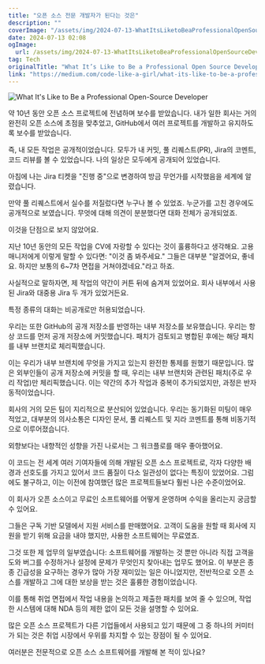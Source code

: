 ```yaml
---
title: "오픈 소스 전문 개발자가 된다는 것은"
description: ""
coverImage: "/assets/img/2024-07-13-WhatItsLiketoBeaProfessionalOpenSourceDeveloper_0.png"
date: 2024-07-13 02:08
ogImage: 
  url: /assets/img/2024-07-13-WhatItsLiketoBeaProfessionalOpenSourceDeveloper_0.png
tag: Tech
originalTitle: "What It’s Like to Be a Professional Open Source Developer?"
link: "https://medium.com/code-like-a-girl/what-its-like-to-be-a-professional-open-source-developer-ccba02b10b40"
---
```



![What It's Like to Be a Professional Open-Source Developer](/assets/img/2024-07-13-WhatItsLiketoBeaProfessionalOpenSourceDeveloper_0.png)

약 10년 동안 오픈 소스 프로젝트에 전념하며 보수를 받았습니다. 내가 일한 회사는 거의 완전히 오픈 소스에 초점을 맞추었고, GitHub에서 여러 프로젝트를 개발하고 유지하도록 보수를 받았습니다.

즉, 내 모든 작업은 공개적이었습니다. 모두가 내 커밋, 풀 리퀘스트(PR), Jira의 코멘트, 코드 리뷰를 볼 수 있었습니다. 나의 일상은 모두에게 공개되어 있었습니다.

아침에 나는 Jira 티켓을 "진행 중"으로 변경하여 방금 무언가를 시작했음을 세계에 알렸습니다.

<div class="content-ad"></div>

만약 풀 리퀘스트에서 실수를 저질렀다면 누구나 볼 수 있었죠. 누군가를 고친 경우에도 공개적으로 보였습니다. 무엇에 대해 의견이 분분했다면 대화 전체가 공개되었죠.

이것을 단점으로 보지 않았어요.

지난 10년 동안의 모든 작업을 CV에 자랑할 수 있다는 것이 훌륭하다고 생각해요. 고용 매니저에게 이렇게 말할 수 있다면: "이것 좀 봐주세요." 그들은 대부분 "알겠어요, 좋네요. 하지만 보통의 6~7차 면접을 거쳐야겠네요."라고 하죠.

사실적으로 말하자면, 제 작업의 약간이 커튼 뒤에 숨겨져 있었어요. 회사 내부에서 사용된 Jira와 대중용 Jira 두 개가 있었거든요.

<div class="content-ad"></div>

특정 종류의 대화는 비공개로만 허용되었습니다.

우리는 또한 GitHub의 공개 저장소를 반영하는 내부 저장소를 보유했습니다. 우리는 항상 코드를 먼저 공개 저장소에 커밋했습니다. 패치가 검토되고 병합된 후에는 해당 패치를 내부 브랜치로 체리픽했습니다.

이는 우리가 내부 브랜치에 무엇을 가지고 있는지 완전한 통제를 원했기 때문입니다. 많은 외부인들이 공개 저장소에 커밋을 할 때, 우리는 내부 브랜치와 관련된 패치(주로 우리 작업)만 체리픽했습니다. 이는 약간의 추가 작업과 중복이 추가되었지만, 과정은 반자동적이었습니다.

회사의 거의 모든 팀이 지리적으로 분산되어 있었습니다. 우리는 동기화된 미팅이 매우 적었고, 대부분의 의사소통은 디자인 문서, 풀 리퀘스트 및 지라 코멘트를 통해 비동기적으로 이루어졌습니다.

<div class="content-ad"></div>

외향보다는 내향적인 성향을 가진 나로서는 그 워크플로를 매우 좋아했어요.

이 코드는 전 세계 여러 기여자들에 의해 개발된 오픈 소스 프로젝트로, 각자 다양한 배경과 선호도를 가지고 있어서 코드 품질이 다소 일관성이 없다는 특징이 있었어요. 그럼에도 불구하고, 이는 이전에 참여했던 많은 프로젝트들보다 훨씬 나은 수준이었어요.

이 회사가 오픈 소스이고 무료인 소프트웨어를 어떻게 운영하며 수익을 올리는지 궁금할 수 있어요.

그들은 구독 기반 모델에서 지원 서비스를 판매했어요. 고객이 도움을 원할 때 회사에 지원을 받기 위해 요금을 내야 했지만, 사용한 소프트웨어는 무료였죠.

<div class="content-ad"></div>

그것 또한 제 업무의 일부였습니다: 소프트웨어를 개발하는 것 뿐만 아니라 직접 고객을 도와 버그를 수정하거나 설정에 문제가 무엇인지 찾아내는 업무도 했어요. 이 부분은 종종 긴급성을 요구하는 경우가 많아 가장 재미있는 일은 아니었지만, 전반적으로 오픈 소스를 개발하고 그에 대한 보상을 받는 것은 훌륭한 경험이었습니다.

이를 통해 취업 면접에서 작업 내용을 논의하고 제출한 패치를 보여 줄 수 있으며, 작업한 시스템에 대해 NDA 등의 제한 없이 모든 것을 설명할 수 있어요.

많은 오픈 소스 프로젝트가 다른 기업들에서 사용되고 있기 때문에 그 중 하나의 커미터가 되는 것은 취업 시장에서 우위를 차지할 수 있는 장점이 될 수 있어요.

여러분은 전문적으로 오픈 소스 소프트웨어를 개발해 본 적이 있나요?